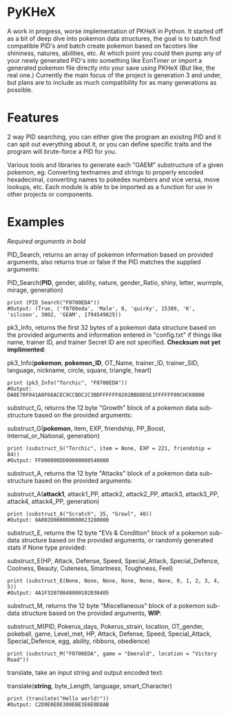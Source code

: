 # PyKHeX
A work in progress, worse implementation of PKHeX in Python. It started off as a bit of deep dive into pokemon data structures, the goal is to batch find compatible PID's and batch create pokemon based on facotors like shininess, natures, abilities, etc. At which point you could then pump any of your newly generated PID's into something like EonTimer or import a generated pokemon file directly into your save using PKHeX (But like, the real one.) Currently the main focus of the project is generation 3 and under, but plans are to include as much compatibility for as many generations as possible.

# Features
2 way PID searching, you can either give the program an exisitng PID and it can spit out everything about it, or you can define specific traits and the program will brute-force a PID for you.

Various tools and libraries to generate each "GAEM" substructure of a given pokemon, eg. Converting textnames and strings to properly encoded hexadecimal, converting names to pokedex numbers and vice versa, move lookups, etc. Each module is able to be imported as a function for use in other projects or components.

# Examples
*Required arguments in bold*

PID_Search, returns an array of pokemon information based on provided arguments, also returns true or false if the PID matches the supplied arguments:

PID_Search(**PID**, gender, ability, nature, gender_Ratio, shiny, letter, wurmple, mirage, generation)
```
print (PID_Search("F0700EDA"))
#Output: (True, ('f0700eda', 'Male', 0, 'quirky', 15389, 'K', 'silcoon', 3802, 'GEAM', 1794549825))
```

pk3_Info, returns the first 32 bytes of a pokemon data structure based on the provided arguments and information entered in "config.txt" if things like name, trainer ID, and trainer Secret ID are not specified. **Checksum not yet implimented**:

pk3_Info(**pokemon**, **pokemon_ID**, OT_Name, trainer_ID, trainer_SID, language, nickname, circle, square, triangle, heart)

```
print (pk3_Info("Torchic", "F0700EDA"))
#Output: DA0E70F041A8F66ACEC9CCBDC2C3BDFFFFFF0202BBD8D5E1FFFFFF00CHCK0000
```

substruct_G, returns the 12 byte "Growth" block of a pokemon data sub-structure based on the provided arguments:

substruct_G(**pokemon**, item, EXP, friendship, PP_Boost, Internal_or_National, generation)

```
print (substruct_G("Torchic", item = None, EXP = 221, friendship = 84))
#Output: FF000000DD00000000540000
```

substruct_A, returns the 12 byte "Attacks" block of a pokemon data sub-structure based on the provided arguments:

substruct_A(**attack1**, attack1_PP, attack2, attack2_PP, attack3, attack3_PP, attack4, attack4_PP, generation)
```
print (substruct_A("Scratch", 35, "Growl", 40))
#Output: 0A002D000000000023280000
```

substruct_E, returns the 12 byte "EVs & Condition" block of a pokemon sub-data structure based on the provided arguments, or randomly generated stats if None type provided:

substruct_E(HP, Attack, Defense, Speed, Special_Attack, Special_Defence, Coolness, Beauty, Cuteness, Smartness, Toughness, Feel)
```
print (substruct_E(None, None, None, None, None, None, 0, 1, 2, 3, 4, 5))
#Output: 4A1F32070848000102030405
```

substruct_M, returns the 12 byte "Miscellaneous" block of a pokemon sub-data structure based on the provided arguments, **WIP**:

substruct_M(PID, Pokerus_days, Pokerus_strain, location, OT_gender, pokeball, game, Level_met, HP, Attack, Defense, Speed, Special_Attack, Special_Defence, egg, ability, ribbons, obedience)
```
print (substruct_M("F0700EDA", game = "Emerald", location = "Victory Road"))
```

translate, take an input string and output encoded text:

translate(**string**, byte_Length, language, smart_Character)
```
print (translate("Hello world!"))
#Output: C2D9E0E0E300EBE3E6E0D8AB
```
